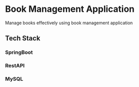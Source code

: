 # Book Management Application
Manage books effectively using book management application
## Tech Stack
### SpringBoot
### RestAPI
### MySQL
